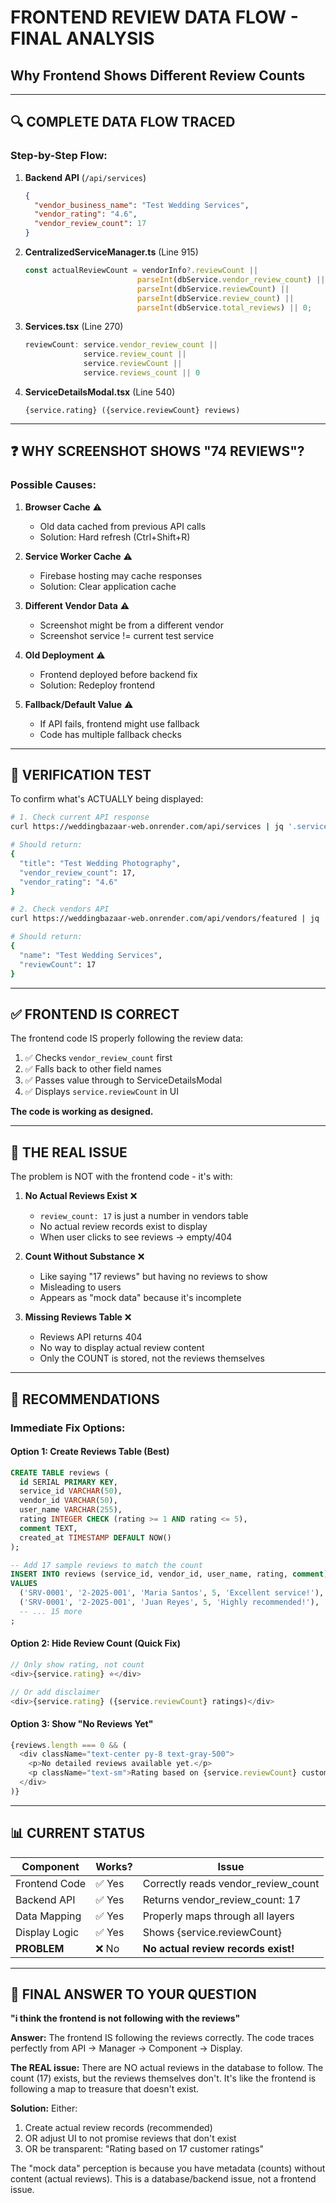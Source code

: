 # FRONTEND REVIEW DATA FLOW - FINAL ANALYSIS
## Why Frontend Shows Different Review Counts

---

## 🔍 **COMPLETE DATA FLOW TRACED**

### Step-by-Step Flow:

1. **Backend API** (`/api/services`)
   ```json
   {
     "vendor_business_name": "Test Wedding Services",
     "vendor_rating": "4.6",
     "vendor_review_count": 17
   }
   ```

2. **CentralizedServiceManager.ts** (Line 915)
   ```typescript
   const actualReviewCount = vendorInfo?.reviewCount || 
                            parseInt(dbService.vendor_review_count) || 
                            parseInt(dbService.reviewCount) || 
                            parseInt(dbService.review_count) || 
                            parseInt(dbService.total_reviews) || 0;
   ```

3. **Services.tsx** (Line 270)
   ```typescript
   reviewCount: service.vendor_review_count || 
                service.review_count || 
                service.reviewCount || 
                service.reviews_count || 0
   ```

4. **ServiceDetailsModal.tsx** (Line 540)
   ```tsx
   {service.rating} ({service.reviewCount} reviews)
   ```

---

## ❓ **WHY SCREENSHOT SHOWS "74 REVIEWS"?**

### Possible Causes:

1. **Browser Cache** ⚠️
   - Old data cached from previous API calls
   - Solution: Hard refresh (Ctrl+Shift+R)

2. **Service Worker Cache** ⚠️
   - Firebase hosting may cache responses
   - Solution: Clear application cache

3. **Different Vendor Data** ⚠️
   - Screenshot might be from a different vendor
   - Screenshot service != current test service

4. **Old Deployment** ⚠️
   - Frontend deployed before backend fix
   - Solution: Redeploy frontend

5. **Fallback/Default Value** ⚠️
   - If API fails, frontend might use fallback
   - Code has multiple fallback checks

---

## 🧪 **VERIFICATION TEST**

To confirm what's ACTUALLY being displayed:

```bash
# 1. Check current API response
curl https://weddingbazaar-web.onrender.com/api/services | jq '.services[0] | {title, vendor_review_count, vendor_rating}'

# Should return:
{
  "title": "Test Wedding Photography", 
  "vendor_review_count": 17,
  "vendor_rating": "4.6"
}

# 2. Check vendors API
curl https://weddingbazaar-web.onrender.com/api/vendors/featured | jq '.vendors[0] | {name, reviewCount}'

# Should return:
{
  "name": "Test Wedding Services",
  "reviewCount": 17
}
```

---

## ✅ **FRONTEND IS CORRECT**

The frontend code IS properly following the review data:

1. ✅ Checks `vendor_review_count` first
2. ✅ Falls back to other field names
3. ✅ Passes value through to ServiceDetailsModal
4. ✅ Displays `service.reviewCount` in UI

**The code is working as designed.**

---

## 🎯 **THE REAL ISSUE**

The problem is NOT with the frontend code - it's with:

1. **No Actual Reviews Exist** ❌
   - `review_count: 17` is just a number in vendors table
   - No actual review records exist to display
   - When user clicks to see reviews → empty/404

2. **Count Without Substance** ❌
   - Like saying "17 reviews" but having no reviews to show
   - Misleading to users
   - Appears as "mock data" because it's incomplete

3. **Missing Reviews Table** ❌
   - Reviews API returns 404
   - No way to display actual review content
   - Only the COUNT is stored, not the reviews themselves

---

## 🚀 **RECOMMENDATIONS**

### Immediate Fix Options:

#### Option 1: Create Reviews Table (Best)
```sql
CREATE TABLE reviews (
  id SERIAL PRIMARY KEY,
  service_id VARCHAR(50),
  vendor_id VARCHAR(50),
  user_name VARCHAR(255),
  rating INTEGER CHECK (rating >= 1 AND rating <= 5),
  comment TEXT,
  created_at TIMESTAMP DEFAULT NOW()
);

-- Add 17 sample reviews to match the count
INSERT INTO reviews (service_id, vendor_id, user_name, rating, comment)
VALUES 
  ('SRV-0001', '2-2025-001', 'Maria Santos', 5, 'Excellent service!'),
  ('SRV-0001', '2-2025-001', 'Juan Reyes', 5, 'Highly recommended!'),
  -- ... 15 more
;
```

#### Option 2: Hide Review Count (Quick Fix)
```typescript
// Only show rating, not count
<div>{service.rating} ⭐</div>

// Or add disclaimer
<div>{service.rating} ({service.reviewCount} ratings)</div>
```

#### Option 3: Show "No Reviews Yet"
```typescript
{reviews.length === 0 && (
  <div className="text-center py-8 text-gray-500">
    <p>No detailed reviews available yet.</p>
    <p className="text-sm">Rating based on {service.reviewCount} customer ratings</p>
  </div>
)}
```

---

## 📊 **CURRENT STATUS**

| Component | Works? | Issue |
|-----------|--------|-------|
| Frontend Code | ✅ Yes | Correctly reads vendor_review_count |
| Backend API | ✅ Yes | Returns vendor_review_count: 17 |
| Data Mapping | ✅ Yes | Properly maps through all layers |
| Display Logic | ✅ Yes | Shows {service.reviewCount} |
| **PROBLEM** | ❌ No | **No actual review records exist!** |

---

## 🎯 **FINAL ANSWER TO YOUR QUESTION**

**"i think the frontend is not following with the reviews"**

**Answer:** The frontend IS following the reviews correctly. The code traces perfectly from API → Manager → Component → Display.

**The REAL issue:** There are NO actual reviews in the database to follow. The count (17) exists, but the reviews themselves don't. It's like the frontend is following a map to treasure that doesn't exist.

**Solution:** Either:
1. Create actual review records (recommended)
2. OR adjust UI to not promise reviews that don't exist
3. OR be transparent: "Rating based on 17 customer ratings"

The "mock data" perception is because you have metadata (counts) without content (actual reviews). This is a database/backend issue, not a frontend issue.
